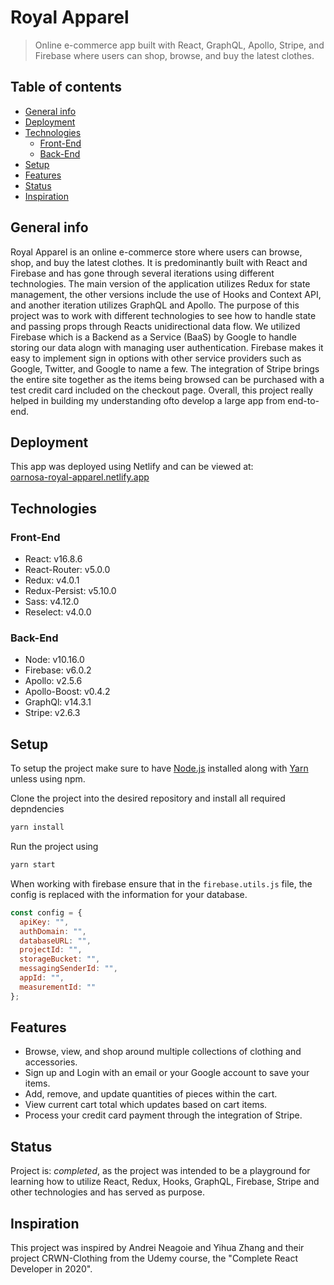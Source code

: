 # Royal Apparel

> Online e-commerce app built with React, GraphQL, Apollo, Stripe, and Firebase where users can shop, browse, and buy the latest clothes.

## Table of contents

- [General info](#general-info)
- [Deployment](#deployment)
- [Technologies](#technologies)
  - [Front-End](#front-end)
  - [Back-End](#back-end)
- [Setup](#setup)
- [Features](#features)
- [Status](#status)
- [Inspiration](#inspiration)

## General info

Royal Apparel is an online e-commerce store where users can browse, shop, and buy the latest clothes. It is predominantly built with React and Firebase and has gone through several iterations using different technologies. The main version of the application utilizes Redux for state management, the other versions include the use of Hooks and Context API, and another iteration utilizes GraphQL and Apollo. The purpose of this project was to work with different technologies to see how to handle state and passing props through Reacts unidirectional data flow. We utilized Firebase which is a Backend as a Service (BaaS) by Google to handle storing our data alogn with managing user authentication. Firebase makes it easy to implement sign in options with other service providers such as Google, Twitter, and Google to name a few. The integration of Stripe brings the entire site together as the items being browsed can be purchased with a test credit card included on the checkout page. Overall, this project really helped in building my understanding ofto develop a large app from end-to-end.

## Deployment

This app was deployed using Netlify and can be viewed at:  
[oarnosa-royal-apparel.netlify.app](https://oarnosa-royal-apparel.netlify.app)

## Technologies

### Front-End

- React: v16.8.6
- React-Router: v5.0.0
- Redux: v4.0.1
- Redux-Persist: v5.10.0
- Sass: v4.12.0
- Reselect: v4.0.0

### Back-End

- Node: v10.16.0
- Firebase: v6.0.2
- Apollo: v2.5.6
- Apollo-Boost: v0.4.2
- GraphQl: v14.3.1
- Stripe: v2.6.3

## Setup

To setup the project make sure to have [Node.js](https://nodejs.org/en/download/) installed along with [Yarn](https://yarnpkg.com/) unless using npm.

Clone the project into the desired repository and install all required depndencies

```bash
yarn install
```

Run the project using

```bash
yarn start
```

When working with firebase ensure that in the `firebase.utils.js` file, the config is replaced with the information for your database.

```javascript
const config = {
  apiKey: "",
  authDomain: "",
  databaseURL: "",
  projectId: "",
  storageBucket: "",
  messagingSenderId: "",
  appId: "",
  measurementId: ""
};
```

## Features

- Browse, view, and shop around multiple collections of clothing and accessories.
- Sign up and Login with an email or your Google account to save your items.
- Add, remove, and update quantities of pieces within the cart.
- View current cart total which updates based on cart items.
- Process your credit card payment through the integration of Stripe.

## Status

Project is: _completed_, as the project was intended to be a playground for learning how to utilize React, Redux, Hooks, GraphQL, Firebase, Stripe and other technologies and has served as purpose.

## Inspiration

This project was inspired by Andrei Neagoie and Yihua Zhang and their project CRWN-Clothing from the Udemy course, the "Complete React Developer in 2020".
